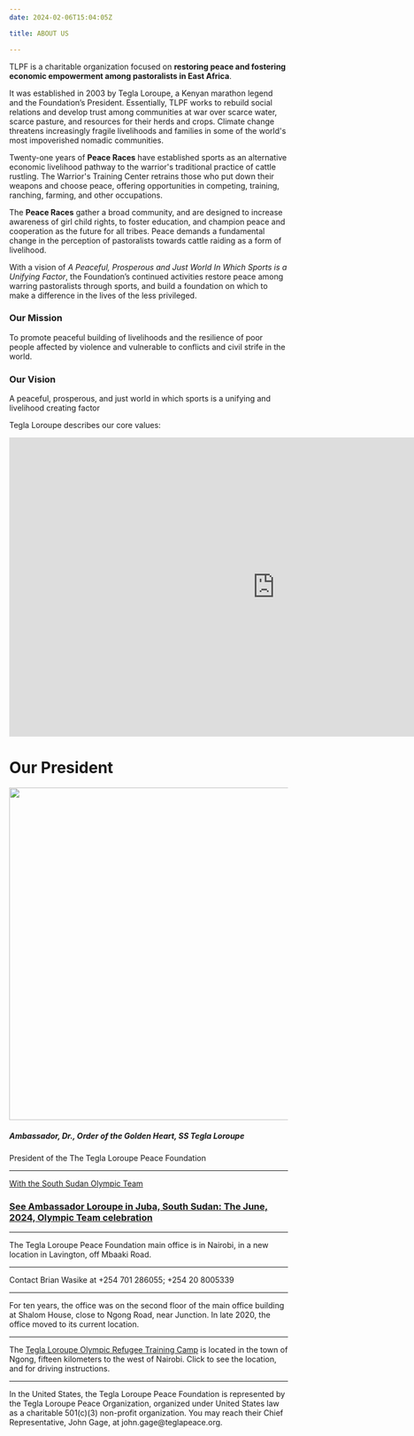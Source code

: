 ```yaml
---
date: 2024-02-06T15:04:05Z

title: ABOUT US

---
```


TLPF is a charitable organization focused on **restoring peace and fostering economic empowerment among pastoralists in East Africa**. 

It was established in 2003 by Tegla Loroupe, a Kenyan marathon legend and the Foundation’s President. Essentially, TLPF works to rebuild social relations and develop trust among communities at war over scarce water, scarce pasture, and resources for their herds and crops. Climate change threatens increasingly fragile livelihoods and families in some of the world's most impoverished nomadic communities.

Twenty-one years of **Peace Races** have established sports as an alternative economic livelihood pathway to the warrior's traditional practice of cattle rustling. The Warrior's Training Center retrains those who put down their weapons and choose peace, offering opportunities in competing, training, ranching, farming, and other occupations.

The **Peace Races** gather a broad community, and are designed to increase awareness of girl child rights, to foster education, and champion peace and cooperation as the future for all tribes. Peace demands a fundamental change in the perception of pastoralists towards cattle raiding as a form of livelihood.

With a vision of *A Peaceful, Prosperous and Just World In Which Sports is a Unifying Factor*, the Foundation’s continued activities restore peace among warring pastoralists through sports, and build a foundation on which to make a difference in the lives of the less privileged. 

### Our Mission

To promote peaceful building of livelihoods and the resilience of poor people affected by violence and vulnerable to conflicts and civil strife in the world.

### Our Vision 

A peaceful, prosperous, and just world in which sports is a unifying and livelihood creating factor



Tegla Loroupe describes our core values: 


<iframe src="https://player.vimeo.com/video/289624597?h=a1acb65b48&byline=0&portrait=0" width="960" height="540" frameborder="0" allow="autoplay; fullscreen; picture-in-picture" allowfullscreen></iframe>

# Our President



<img src="http://web.archive.org/web/20200812034243im_/http://teglapeacefoundation.org/wp-content/uploads/brizy/480/assets/images/iW=143&iH=205&oX=0&oY=0&cW=143&cH=180/23069139f735e9acff2ab2810bf1d44b.jpg" width="600" alt=""/>





##### Ambassador, Dr., Order of the Golden Heart, SS Tegla Loroupe

President of the The Tegla Loroupe Peace Foundation

---


[With the South Sudan Olympic Team](https://www.facebook.com/100064382365481/videos/pcb.854474226708648/423186307387426)

### [See Ambassador Loroupe in Juba, South Sudan: The June, 2024, Olympic Team celebration](https://www.facebook.com/100064382365481/videos/pcb.854474226708648/423186307387426)


<hr>
The Tegla Loroupe Peace Foundation main office is in Nairobi, in a new location in Lavington, off Mbaaki Road.  

<hr>

Contact Brian Wasike at +254 701 286055; +254 20 8005339

<hr>

For ten years, the office was on the second floor of the main office building at Shalom House, close to Ngong Road, near Junction. In late 2020, the office moved to its current location. 
<hr>

The 
[Tegla Loroupe Olympic Refugee Training Camp](http://bit.ly/37Y0sc3) is located in the town of Ngong, fifteen kilometers to the west of Nairobi. Click to see the location, and for driving instructions.
<hr>
In the United States, the Tegla Loroupe Peace Foundation is represented by the Tegla Loroupe Peace Organization, organized under United States law as a charitable 501(c)(3) non-profit organization. You may reach their Chief Representative, John Gage, at john.gage@teglapeace.org.
